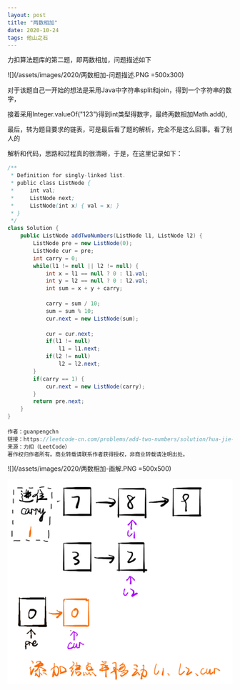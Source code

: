 ```yaml
---
layout: post
title: "两数相加"
date: 2020-10-24
tags: 他山之石
---
```


力扣算法题库的第二题，即两数相加，问题描述如下

![](/assets/images/2020/两数相加-问题描述.PNG  =500x300)

对于该题自己一开始的想法是采用Java中字符串split和join，得到一个字符串的数字，

接着采用Integer.valueOf("123")得到int类型得数字，最终两数相加Math.add(),

最后，转为题目要求的链表，可是最后看了题的解析，完全不是这么回事。看了别人的

解析和代码，思路和过程真的很清晰，于是，在这里记录如下：

```java
/**
 * Definition for singly-linked list.
 * public class ListNode {
 *     int val;
 *     ListNode next;
 *     ListNode(int x) { val = x; }
 * }
 */
class Solution {
    public ListNode addTwoNumbers(ListNode l1, ListNode l2) {
        ListNode pre = new ListNode(0);
        ListNode cur = pre;
        int carry = 0;
        while(l1 != null || l2 != null) {
            int x = l1 == null ? 0 : l1.val;
            int y = l2 == null ? 0 : l2.val;
            int sum = x + y + carry;
            
            carry = sum / 10;
            sum = sum % 10;
            cur.next = new ListNode(sum);

            cur = cur.next;
            if(l1 != null)
                l1 = l1.next;
            if(l2 != null)
                l2 = l2.next;
        }
        if(carry == 1) {
            cur.next = new ListNode(carry);
        }
        return pre.next;
    }
}

作者：guanpengchn
链接：https://leetcode-cn.com/problems/add-two-numbers/solution/hua-jie-suan-fa-2-liang-shu-xiang-jia-by-guanpengc/
来源：力扣（LeetCode）
著作权归作者所有。商业转载请联系作者获得授权，非商业转载请注明出处。
```

![](/assets/images/2020/两数相加-画解.PNG  =500x500)

![](/assets/images/2020/两数相加-画解2.PNG)

